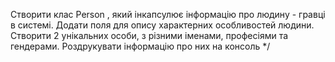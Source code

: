 Створити клас Person , який інкапсулює інформацію про людину - гравці в системі. Додати поля для опису характерних особливостей людини. Створити 2 унікальних особи, з різними іменами, професіями та гендерами. Роздрукувати інформацію про них на консоль */
